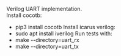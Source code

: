 Verilog UART implementation.  
Install cocotb:
* pip3 install cocotb
Install icarus verilog:
* sudo apt install iverilog
Run tests with:  
* make --directory=uart_rx
* make --directory=uart_tx
